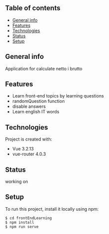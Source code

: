 ## Table of contents
* [General info](#general-info)
* [Features](#features)
* [Technologies](#technologies)
* [Status](#status)
* [Setup](#setup)

## General info
Application for calculate netto i brutto

## Features
* Learn front-end topics by learning questions
* randomQuestion function
* disable answers 
* Learn english IT words


## Technologies
Project is created with:
* Vue 3.2.13
* vue-router 4.0.3

## Status
working on
	
## Setup
To run this project, install it locally using npm:

```
$ cd frontEndLearning
$ npm install
$ npm run serve
```

